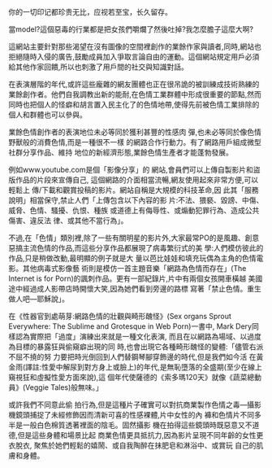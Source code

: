 你的一切印记都珍贵无比，应视若至宝，长久留存。

當model?這個惡毒的行業都是把女孩們嚼爛了然後吐掉?我怎麼膽子這麼大啊?

這網站主要針對那些渴望在沒有圖像的空間裡創作的業餘作家與讀者,同時,網站也拒絕隨時入侵的廣告,鼓勵成員加入爭取言論自由的運動。這個網站規定用戶必須給其他作家回饋,所以也刺激了用戶間的社交與知識對話。

在表演層階的年代,或許這些龐雜的網友團體也正在很吊詭的被訓練成技術熟練的業餘創作者。他們自我調教出新的能耐,在色情工業群體中形成很重要的節點,然而同時也把個人的怪癖和胡言置入民主化了的色情地帶,使得先前被色情工業排除的個人和群體也可以參與。

業餘色情創作者的表演地位未必等同於獲利甚豐的性感肉 彈,也未必等同於像色情野獸般的消費色情,而是一種很不一樣 的網路合作行動力。有了網路用戶組成微型社群分享作品、維持 地位的新經濟形態,業餘色情生產者才能蓬勃發展。

例如www.youtube.com是個「影像分享」的 網站,會員們可以上傳自製影片和盜版作品的片段來宣傳自己, 這個網路的介面相當流暢,網友使用起來非常方便,可以輕鬆上 傳/下載和觀賞投稿的影片。網站自稱是大規模的科技革命,因 此其「服務說明」相當保守,禁止人們「上傳包含以下內容的影 片:不法、猥褻、毀謗、中傷、威脅、色情、騷擾、仇恨、種族 或道德上有侮辱性、或煽動犯罪行為、造成公共傷害、違反法 律、或其他不當行為」。

不過,在「色情」類別裡,除了一些有關明星的影片外,大家最常PO的是風趣、創意 惡搞主流色情的作品,而這些分享作品都展現了病毒繁衍式的美 學:人們模仿彼此的作品,只是稍做改動,最明顯的例子就是大 量以芭比娃娃和填充玩偶為主角的色情電影。其他病毒式影像藝 術則是模仿一首主題音樂「網路為色情而存在」(The Internet is for Porn)的諷刺作品。更有一部紀錄片,片中有兩個女孩開車橫越 美國途中經過成人影帶店時開懷大笑,因為她們看到旁邊的路標 寫著「禁止色情。重生做人吧―耶穌說」。

在《性器官到處萌芽:網路色情的壯觀與畸形醜怪》(Sex organs Sprout Everywhere: The Sublime and Grotesque in Web Porn)一書中, Mark Dery同樣認為實際把「過度」演練出來就是一種文化表演, 而且在以網路為場域、以過度為目標的暴露狂與偷窺癖出現的同 時,也會出現它各種畸形醜怪的變體:「儘管右派不屈不撓的努 力要把時光倒回到人們替鋼琴腳穿飾邊的時代,但是我們如今活 在黃金雨(譯註:性愛中解尿到對方身上或臉上)的年代,是無恥墮落的全盛期(至少在線上窺視狂和虛擬性愛方面來說),這 個年代使薩德的《索多瑪120天》就像《蔬菜總動員》(Veggie Tales)般無味。」

或許我們不同意此偷 拍行為,但是這種片子確實可以對抗商業製作色情之毒―攝影 機鏡頭捕捉了未經修飾因而清新可喜的性感裸體,片中女性的內 褲和色情片不同多半是一般白色棉質透著裡面的陰毛。固然攝影 機在拍得這些鏡頭時既惡意又不道德,但是這些身體和場景比起 商業色情更具抵抗力,因為影片呈現不同年齡的女性更衣脫衣, 聚焦於她們輕鬆的嬉鬧、或自我陶醉在抹肥皂和淋浴中、或賞玩 自己的肌膚和身體。

